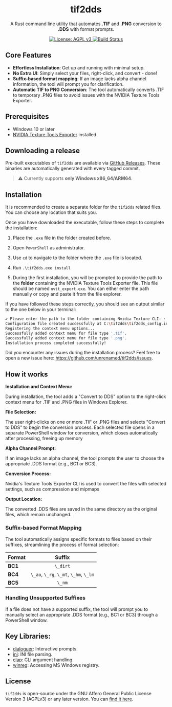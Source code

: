 <h1 align="center">tif2dds</h1>

<p align="center">
    A Rust command line utility that automates <b>.TIF</b> and <b>.PNG</b> conversion to <b>.DDS</b> with format prompts.
</p>

<div align="center">
  <a href="https://www.gnu.org/licenses/agpl-3.0">
    <img src="https://img.shields.io/badge/License-AGPL_v3-blue.svg" alt="License: AGPL v3">
  </a>
  <a href="https://github.com/unrenamed/tif2dds/actions/workflows/build.yml">
    <img src="https://github.com/unrenamed/tif2dds/actions/workflows/build.yml/badge.svg?branch=main" alt="Build Status">
  </a>
</div>

## Core Features

- **Effortless Installation**: Get up and running with minimal setup.
- **No Extra UI**: Simply select your files, right-click, and convert - done!
- **Suffix-based format mapping**: If an image lacks alpha channel information, the tool will prompt you for clarification.
- **Automatic TIF to PNG Conversion**: The tool automatically converts .TIF to temporary .PNG files to avoid issues with the NVIDIA Texture Tools Exporter.

## Prerequisites

- Windows 10 or later
- [NVIDIA Texture Tools Exporter](https://developer.nvidia.com/texture-tools-exporter) installed

## Downloading a release

Pre-built executables of `tif2dds` are available via [GitHub Releases](https://github.com/unrenamed/tif2dds/releases). These binaries are automatically generated with every tagged commit.

> :warning: Currently supports **only Windows x86_64/ARM64**.

## Installation

It is recommended to create a separate folder for the `tif2dds` related files. You can choose any location that suits you.

Once you have downloaded the executable, follow these steps to complete the installation:

1. Place the `.exe` file in the folder created before.

2. Open `PowerShell` as administrator.

3. Use `cd` to navigate to the folder where the `.exe` file is located.

4. Run `.\tif2dds.exe install`

5. During the first installation, you will be prompted to provide the path to the **folder** containing the NVIDIA Texture Tools Exporter file. This file should be named `nvtt_export.exe`. You can either enter the path manually or copy and paste it from the file explorer.

If you have followed these steps correctly, you should see an output similar to the one below in your terminal:

```bash
✔ Please enter the path to the folder containing Nvidia Texture CLI: · C:\path\to\cli
Configuration file created successfully at C:\tif2dds\tif2dds_config.ini
Registering the context menu options...
Successfully added context menu for file type '.tif'.
Successfully added context menu for file type '.png'.
Installation process completed successfully!
```

Did you encounter any issues during the installation process? Feel free to open a new issue here: https://github.com/unrenamed/tif2dds/issues.

## How it works

**Installation and Context Menu:**

During installation, the tool adds a "Convert to DDS" option to the right-click context menu for .TIF and .PNG files in Windows Explorer.

**File Selection:**

The user right-clicks on one or more .TIF or .PNG files and selects "Convert to DDS" to begin the conversion process. Each selected file opens in a separate PowerShell window for conversion, which closes automatically after processing, freeing up memory

**Alpha Channel Prompt:**

If an image lacks an alpha channel, the tool prompts the user to choose the appropriate .DDS format (e.g., BC1 or BC3).

**Conversion Process:**

Nvidia's Texture Tools Exporter CLI is used to convert the files with selected settings, such as compression and mipmaps

**Output Location:**

The converted .DDS files are saved in the same directory as the original files, which remain unchanged.

### Suffix-based Format Mapping

The tool automatically assigns specific formats to files based on their suffixes, streamlining the process of format selection:

| Format  |                 Suffix                 |
| ------- | :------------------------------------: |
| **BC1** |                `\_dirt`                |
| **BC4** | `\_ao`, `\_rg`, `\_mt`, `\_hm`, `\_lm` |
| **BC5** |                 `\_nm`                 |

### Handling Unsupported Suffixes

If a file does not have a supported suffix, the tool will prompt you to manually select an appropriate .DDS format (e.g., BC1 or BC3) through a PowerShell window.

## Key Libraries:

- [dialoguer](https://crates.io/crates/dialoguer): Interactive prompts.
- [ini](https://crates.io/crates/rust-ini): INI file parsing.
- [clap](https://crates.io/crates/clap): CLI argument handling.
- [winreg](https://crates.io/crates/winreg): Accessing MS Windows registry.

## License

`tif2dds` is open-source under the GNU Affero General Public License Version 3 (AGPLv3) or any later version. You can [find it here](https://github.com/unrenamed/tif2dds/blob/main/LICENSE.md).
